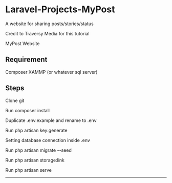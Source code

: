 # Laravel-Projects-MyPost
A website for sharing posts/stories/status 

Credit to Traversy Media for this tutorial

MyPost Website


Requirement
--------------------
Composer
XAMMP (or whatever sql server)

Steps
-----------------
Clone git

Run composer install

Duplicate .env.example and rename to .env

Run php artisan key:generate

Setting database connection inside .env

Run php artisan migrate --seed

Run php artisan storage:link

Run php artisan serve

-------------------
